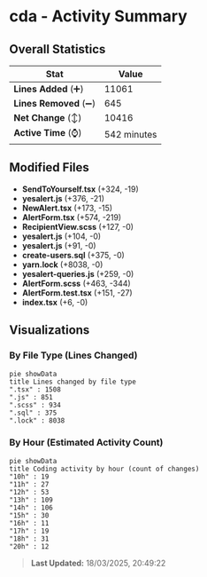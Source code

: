 # cda - Activity Summary 

## Overall Statistics

| Stat                   | Value                                                             |
| ---------------------- | ----------------------------------------------------------------- |
| **Lines Added** (➕)   | 11061                                          |
| **Lines Removed** (➖) | 645                                        |
| **Net Change** (↕)    | 10416                |
| **Active Time** (⌚)   | 542 minutes |


## Modified Files
- **SendToYourself.tsx** (+324, -19)
- **yesalert.js** (+376, -21)
- **NewAlert.tsx** (+173, -15)
- **AlertForm.tsx** (+574, -219)
- **RecipientView.scss** (+127, -0)
- **yesalert.js** (+104, -0)
- **yesalert.js** (+91, -0)
- **create-users.sql** (+375, -0)
- **yarn.lock** (+8038, -0)
- **yesalert-queries.js** (+259, -0)
- **AlertForm.scss** (+463, -344)
- **AlertForm.test.tsx** (+151, -27)
- **index.tsx** (+6, -0)

## Visualizations

### By File Type (Lines Changed)

```mermaid
pie showData
title Lines changed by file type
".tsx" : 1508
".js" : 851
".scss" : 934
".sql" : 375
".lock" : 8038
```

### By Hour (Estimated Activity Count)

```mermaid
pie showData
title Coding activity by hour (count of changes)
"10h" : 19
"11h" : 27
"12h" : 53
"13h" : 109
"14h" : 106
"15h" : 30
"16h" : 11
"17h" : 19
"18h" : 31
"20h" : 12
```


> **Last Updated:** 18/03/2025, 20:49:22